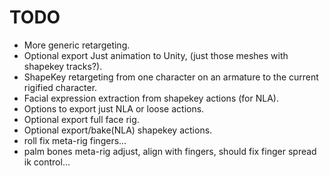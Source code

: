 # TODO

- More generic retargeting.
- Optional export Just animation to Unity, (just those meshes with shapekey tracks?).
- ShapeKey retargeting from one character on an armature to the current rigified character.
- Facial expression extraction from shapekey actions (for NLA).
- Options to export just NLA or loose actions.
- Optional export full face rig.
- Optional export/bake(NLA) shapekey actions.
- roll fix meta-rig fingers...
- palm bones meta-rig adjust, align with fingers, should fix finger spread ik control...